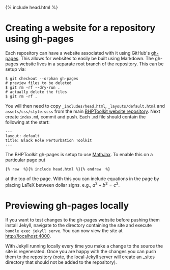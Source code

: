 {% include head.html %}

# Creating a website for a repository using gh-pages

Each repository can have a website associated with it using GitHub's [gh-pages](https://pages.github.com/). This allows for websites to easily be built using Markdown. The gh-pages website lives in a separate root branch of the repository. This can be setup via:

```
$ git checkout --orphan gh-pages
# preview files to be deleted
$ git rm -rf --dry-run .
# actually delete the files
$ git rm -rf .
```

You will then need to copy `_includes/head.html`, `_layouts/default.html` and `assets/css/style.scss` from the main [BHPToolkit website repository](https://github.com/BlackHolePerturbationToolkit/blackholeperturbationtoolkit.github.io). Next create `index.md`, commit and push. Each `.md` file should contain the following at the start:

```
---
layout: default
title: Black Hole Perturbation Toolkit
---
```

The BHPToolkit gh-pages is setup to use [MathJax](https://www.mathjax.org/). To enable this on a particular page put

```
{% raw  %}{% include head.html %}{% endraw  %}
```
at the top of the page. With this you can include equations in the page by placing LaTeX between dollar signs. e.g., $a^2 + b^2 = c^2$.


# Previewing gh-pages locally

If you want to test changes to the gh-pages website before pushing them install Jekyll, navigate to the directory containing the site and execute `bundle exec jekyll serve`. You can now view the site at [http://localhost:4000](http://localhost:4000).

With Jekyll running locally every time you make a change to the source the site is regenerated. Once you are happy with the changes you can push them to the repository (note, the local Jekyll server will create an _sites directory that should not be added to the repository).